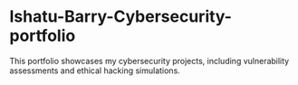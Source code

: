 # Ishatu-Barry-Cybersecurity-portfolio
This portfolio showcases my cybersecurity projects, including vulnerability assessments and ethical hacking simulations.
